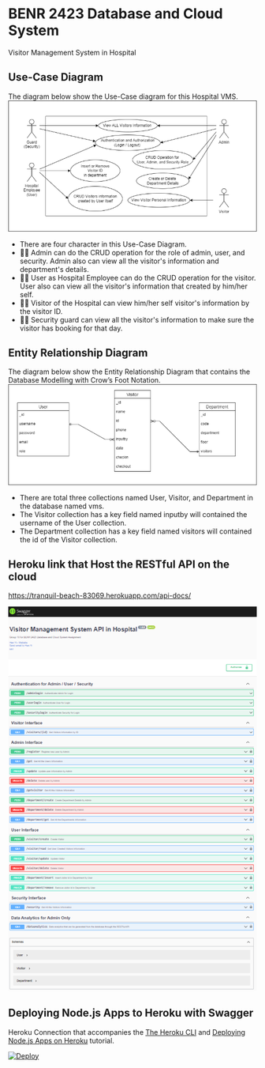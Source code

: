 # BENR 2423 Database and Cloud System <br />

Visitor Management System in Hospital

## Use-Case Diagram

The diagram below show the Use-Case diagram for this Hospital VMS.
![Use-Case Diagram](https://github.com/hanyi00i/mongo-heroku/blob/master/Img/Use-Case%20Diagram.drawio.png)

- There are four character in this Use-Case Diagram.
- 🧑‍⚕️ Admin can do the CRUD operation for the role of admin, user, and security. Admin also can view all the visitor's information and department's details.
- 👨‍💻 User as Hospital Employee can do the CRUD operation for the visitor. User also can view all the visitor's information that created by him/her self.
- 🙋‍♂️ Visitor of the Hospital can view him/her self visitor's information by the visitor ID.
- 👮‍♂️ Security guard can view all the visitor's information to make sure the visitor has booking for that day.

## Entity Relationship Diagram

The diagram below show the Entity Relationship Diagram that contains the Database Modelling with Crow’s Foot Notation.
![Entity Relationship Diagram](https://github.com/hanyi00i/mongo-heroku/blob/master/Img/Entity%20Relationship%20Diagram.drawio.png)

- There are total three collections named User, Visitor, and Department in the database named vms.
- The Visitor collection has a key field named inputby will contained the username of the User collection.
- The Department collection has a key field named visitors will contained the id of the Visitor collection.

## Heroku link that Host the RESTful API on the cloud

https://tranquil-beach-83069.herokuapp.com/api-docs/

![tranquil-beach-83069](https://github.com/hanyi00i/mongo-heroku/blob/master/Img/tranquil-beach-83069.png)

## Deploying Node.js Apps to Heroku with Swagger

Heroku Connection that accompanies the
[The Heroku CLI](https://devcenter.heroku.com/articles/heroku-cli)
and [Deploying Node.js Apps on Heroku](https://devcenter.heroku.com/articles/deploying-nodejs)
tutorial.

[![Deploy](https://www.herokucdn.com/deploy/button.svg)](https://heroku.com/deploy)

